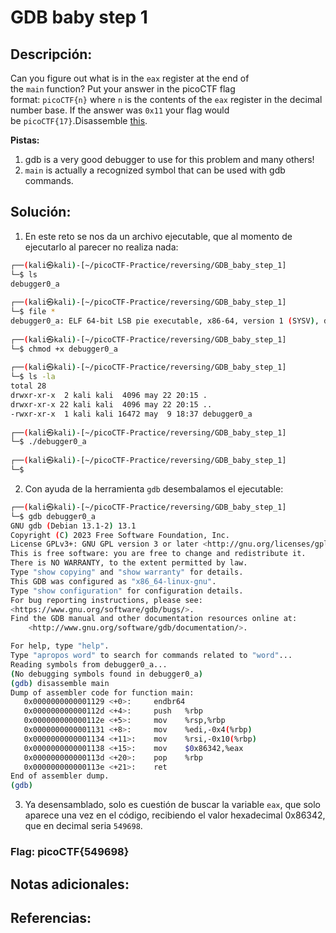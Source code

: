 # GDB baby step 1

## Descripción: 
Can you figure out what is in the `eax` register at the end of the `main` function? Put your answer in the picoCTF flag format: `picoCTF{n}` where `n` is the contents of the `eax` register in the decimal number base. If the answer was `0x11` your flag would be `picoCTF{17}`.Disassemble [this](https://artifacts.picoctf.net/c/512/debugger0_a).

**Pistas:**
1. gdb is a very good debugger to use for this problem and many others!
2. `main` is actually a recognized symbol that can be used with gdb commands.

## Solución:
1. En este reto se nos da un archivo ejecutable, que al momento de ejecutarlo al parecer no realiza nada:   

```bash
┌──(kali㉿kali)-[~/picoCTF-Practice/reversing/GDB_baby_step_1]
└─$ ls
debugger0_a
                                                                                                                                                 
┌──(kali㉿kali)-[~/picoCTF-Practice/reversing/GDB_baby_step_1]
└─$ file *            
debugger0_a: ELF 64-bit LSB pie executable, x86-64, version 1 (SYSV), dynamically linked, interpreter /lib64/ld-linux-x86-64.so.2, BuildID[sha1]=15a10290db2cd2ec0c123cf80b88ed7d7f5cf9ff, for GNU/Linux 3.2.0, not stripped
                                                                                                                                                 
┌──(kali㉿kali)-[~/picoCTF-Practice/reversing/GDB_baby_step_1]
└─$ chmod +x debugger0_a 
                                                                                                                                                 
┌──(kali㉿kali)-[~/picoCTF-Practice/reversing/GDB_baby_step_1]
└─$ ls -la
total 28
drwxr-xr-x  2 kali kali  4096 may 22 20:15 .
drwxr-xr-x 22 kali kali  4096 may 22 20:15 ..
-rwxr-xr-x  1 kali kali 16472 may  9 18:37 debugger0_a
                                                                                                                                                 
┌──(kali㉿kali)-[~/picoCTF-Practice/reversing/GDB_baby_step_1]
└─$ ./debugger0_a 
                                                                                                                                                 
┌──(kali㉿kali)-[~/picoCTF-Practice/reversing/GDB_baby_step_1]
└─$ 
```

2. Con ayuda de la herramienta `gdb` desembalamos el ejecutable: 

```bash
┌──(kali㉿kali)-[~/picoCTF-Practice/reversing/GDB_baby_step_1]
└─$ gdb debugger0_a
GNU gdb (Debian 13.1-2) 13.1
Copyright (C) 2023 Free Software Foundation, Inc.
License GPLv3+: GNU GPL version 3 or later <http://gnu.org/licenses/gpl.html>
This is free software: you are free to change and redistribute it.
There is NO WARRANTY, to the extent permitted by law.
Type "show copying" and "show warranty" for details.
This GDB was configured as "x86_64-linux-gnu".
Type "show configuration" for configuration details.
For bug reporting instructions, please see:
<https://www.gnu.org/software/gdb/bugs/>.
Find the GDB manual and other documentation resources online at:
    <http://www.gnu.org/software/gdb/documentation/>.

For help, type "help".
Type "apropos word" to search for commands related to "word"...
Reading symbols from debugger0_a...
(No debugging symbols found in debugger0_a)
(gdb) disassemble main
Dump of assembler code for function main:
   0x0000000000001129 <+0>:     endbr64
   0x000000000000112d <+4>:     push   %rbp
   0x000000000000112e <+5>:     mov    %rsp,%rbp
   0x0000000000001131 <+8>:     mov    %edi,-0x4(%rbp)
   0x0000000000001134 <+11>:    mov    %rsi,-0x10(%rbp)
   0x0000000000001138 <+15>:    mov    $0x86342,%eax
   0x000000000000113d <+20>:    pop    %rbp
   0x000000000000113e <+21>:    ret
End of assembler dump.
(gdb)
```

3. Ya desensamblado, solo es cuestión de buscar la variable `eax`, que solo aparece una vez en el código, recibiendo el valor hexadecimal 0x86342, que en decimal seria `549698`.

### Flag: picoCTF{549698}

## Notas adicionales:

## Referencias: